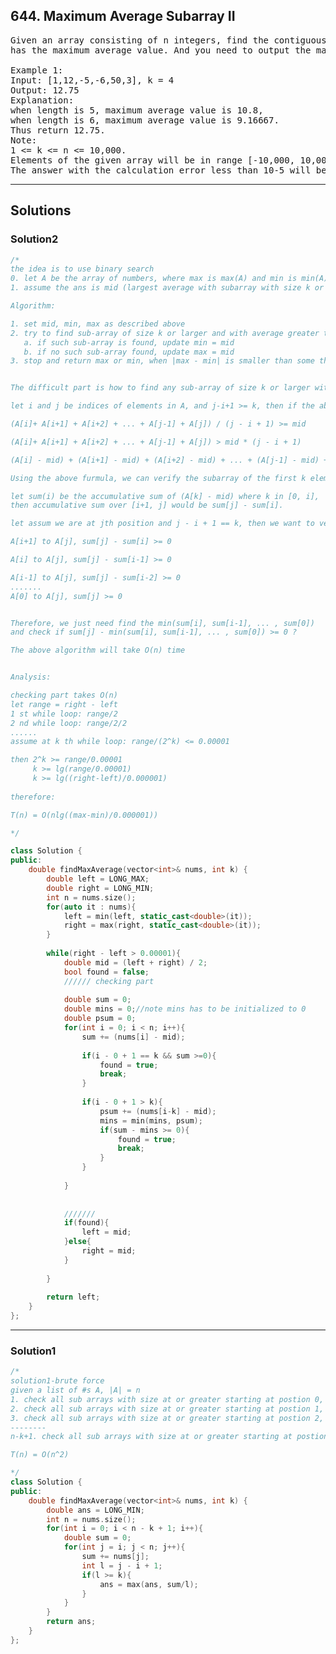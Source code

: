 ## 644. Maximum Average Subarray II
<pre>
Given an array consisting of n integers, find the contiguous subarray whose length is greater than or equal to k that
has the maximum average value. And you need to output the maximum average value.

Example 1:
Input: [1,12,-5,-6,50,3], k = 4
Output: 12.75
Explanation:
when length is 5, maximum average value is 10.8,
when length is 6, maximum average value is 9.16667.
Thus return 12.75.
Note:
1 <= k <= n <= 10,000.
Elements of the given array will be in range [-10,000, 10,000].
The answer with the calculation error less than 10-5 will be accepted.
</pre>
----------------------------------------------------------

## Solutions

### Solution2

```c++
/*
the idea is to use binary search
0. let A be the array of numbers, where max is max(A) and min is min(A)
1. assume the ans is mid (largest average with subarray with size k or larger), then mid >= min, mid <= max

Algorithm:

1. set mid, min, max as described above
2. try to find sub-array of size k or larger and with average greater than mid
   a. if such sub-array is found, update min = mid
   b. if no such sub-array found, update max = mid
3. stop and return max or min, when |max - min| is smaller than some threshold


The difficult part is how to find any sub-array of size k or larger with average > mid quickly

let i and j be indices of elements in A, and j-i+1 >= k, then if the above described array exists:

(A[i]+ A[i+1] + A[i+2] + ... + A[j-1] + A[j]) / (j - i + 1) >= mid

(A[i]+ A[i+1] + A[i+2] + ... + A[j-1] + A[j]) > mid * (j - i + 1)

(A[i] - mid) + (A[i+1] - mid) + (A[i+2] - mid) + ... + (A[j-1] - mid) + (A[j] - mid) >= 0

Using the above furmula, we can verify the subarray of the first k elements, what about the  subarray with size > k?

let sum(i) be the accumulative sum of (A[k] - mid) where k in [0, i],
then accumulative sum over [i+1, j] would be sum[j] - sum[i].

let assum we are at jth position and j - i + 1 == k, then we want to verify for the subarrays:

A[i+1] to A[j], sum[j] - sum[i] >= 0

A[i] to A[j], sum[j] - sum[i-1] >= 0

A[i-1] to A[j], sum[j] - sum[i-2] >= 0
.......
A[0] to A[j], sum[j] >= 0


Therefore, we just need find the min(sum[i], sum[i-1], ... , sum[0]) 
and check if sum[j] - min(sum[i], sum[i-1], ... , sum[0]) >= 0 ?

The above algorithm will take O(n) time


Analysis:

checking part takes O(n)
let range = right - left
1 st while loop: range/2
2 nd while loop: range/2/2
......
assume at k th while loop: range/(2^k) <= 0.00001

then 2^k >= range/0.00001
     k >= lg(range/0.00001)
     k >= lg((right-left)/0.000001)
     
therefore:

T(n) = O(nlg((max-min)/0.000001))

*/

class Solution {
public:
    double findMaxAverage(vector<int>& nums, int k) {
        double left = LONG_MAX;
        double right = LONG_MIN;
        int n = nums.size();
        for(auto it : nums){
            left = min(left, static_cast<double>(it));
            right = max(right, static_cast<double>(it));
        }
        
        while(right - left > 0.00001){
            double mid = (left + right) / 2;
            bool found = false;
            ////// checking part
            
            double sum = 0;
            double mins = 0;//note mins has to be initialized to 0
            double psum = 0;
            for(int i = 0; i < n; i++){
                sum += (nums[i] - mid);
                
                if(i - 0 + 1 == k && sum >=0){
                    found = true;
                    break;
                }
                               
                if(i - 0 + 1 > k){
                    psum += (nums[i-k] - mid);
                    mins = min(mins, psum);
                    if(sum - mins >= 0){
                        found = true;
                        break;
                    }   
                }
                
            }
            
            
            ///////
            if(found){
                left = mid;
            }else{
                right = mid;
            }
            
        }
        
        return left;
    }
};

```

----------------------------------------------------------
### Solution1

```c++
/*
solution1-brute force
given a list of #s A, |A| = n
1. check all sub arrays with size at or greater starting at postion 0,
2. check all sub arrays with size at or greater starting at postion 1,
3. check all sub arrays with size at or greater starting at postion 2,
--------
n-k+1. check all sub arrays with size at or greater starting at postion n-k,

T(n) = O(n^2)

*/
class Solution {
public:
    double findMaxAverage(vector<int>& nums, int k) {
        double ans = LONG_MIN;
        int n = nums.size();
        for(int i = 0; i < n - k + 1; i++){
            double sum = 0;
            for(int j = i; j < n; j++){
                sum += nums[j];
                int l = j - i + 1;
                if(l >= k){
                    ans = max(ans, sum/l);
                }
            }
        }
        return ans;
    }
};

```

